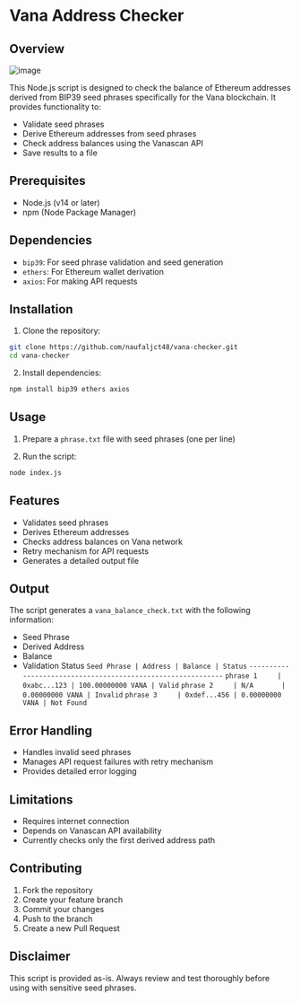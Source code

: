 # Vana Address Checker

## Overview
![image](https://github.com/user-attachments/assets/ee3c108d-ba55-471d-b668-ad515435ce6c)

This Node.js script is designed to check the balance of Ethereum addresses derived from BIP39 seed phrases specifically for the Vana blockchain. It provides functionality to:

- Validate seed phrases
- Derive Ethereum addresses from seed phrases
- Check address balances using the Vanascan API
- Save results to a file

## Prerequisites

- Node.js (v14 or later)
- npm (Node Package Manager)

## Dependencies

- `bip39`: For seed phrase validation and seed generation
- `ethers`: For Ethereum wallet derivation
- `axios`: For making API requests

## Installation

1. Clone the repository:
```bash
git clone https://github.com/naufaljct48/vana-checker.git
cd vana-checker
```

2. Install dependencies:
```bash
npm install bip39 ethers axios
```

## Usage

1. Prepare a `phrase.txt` file with seed phrases (one per line)

2. Run the script:
```bash
node index.js
```

## Features

- Validates seed phrases
- Derives Ethereum addresses
- Checks address balances on Vana network
- Retry mechanism for API requests
- Generates a detailed output file

## Output

The script generates a `vana_balance_check.txt` with the following information:
- Seed Phrase
- Derived Address
- Balance
- Validation Status
`Seed Phrase | Address | Balance | Status`
`------------------------------------------------------------`
`phrase 1     | 0xabc...123 | 100.00000000 VANA | Valid`
`phrase 2     | N/A       | 0.00000000 VANA | Invalid`
`phrase 3     | 0xdef...456 | 0.00000000 VANA | Not Found`


## Error Handling

- Handles invalid seed phrases
- Manages API request failures with retry mechanism
- Provides detailed error logging

## Limitations

- Requires internet connection
- Depends on Vanascan API availability
- Currently checks only the first derived address path

## Contributing

1. Fork the repository
2. Create your feature branch
3. Commit your changes
4. Push to the branch
5. Create a new Pull Request

## Disclaimer

This script is provided as-is. Always review and test thoroughly before using with sensitive seed phrases.

